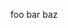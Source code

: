 <!--
.. title: Test Post
.. slug: test-post
.. date: 2021-12-31 00:00:00
.. tags: 
.. category: 
.. link: 
.. description: this post has a tag line
.. type: text
-->

foo bar baz
